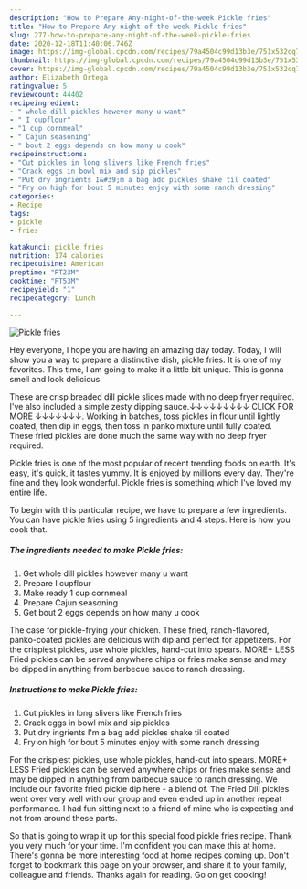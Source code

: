 ```yaml
---
description: "How to Prepare Any-night-of-the-week Pickle fries"
title: "How to Prepare Any-night-of-the-week Pickle fries"
slug: 277-how-to-prepare-any-night-of-the-week-pickle-fries
date: 2020-12-18T11:40:06.746Z
image: https://img-global.cpcdn.com/recipes/79a4504c99d13b3e/751x532cq70/pickle-fries-recipe-main-photo.jpg
thumbnail: https://img-global.cpcdn.com/recipes/79a4504c99d13b3e/751x532cq70/pickle-fries-recipe-main-photo.jpg
cover: https://img-global.cpcdn.com/recipes/79a4504c99d13b3e/751x532cq70/pickle-fries-recipe-main-photo.jpg
author: Elizabeth Ortega
ratingvalue: 5
reviewcount: 44402
recipeingredient:
- " whole dill pickles however many u want"
- " I cupflour"
- "1 cup cornmeal"
- " Cajun seasoning"
- " bout 2 eggs depends on how many u cook"
recipeinstructions:
- "Cut pickles in long slivers like French fries"
- "Crack eggs in bowl mix and sip pickles"
- "Put dry ingrients I&#39;m a bag add pickles shake til coated"
- "Fry on high for bout 5 minutes enjoy with some ranch dressing"
categories:
- Recipe
tags:
- pickle
- fries

katakunci: pickle fries 
nutrition: 174 calories
recipecuisine: American
preptime: "PT23M"
cooktime: "PT53M"
recipeyield: "1"
recipecategory: Lunch

---
```



![Pickle fries](https://img-global.cpcdn.com/recipes/79a4504c99d13b3e/751x532cq70/pickle-fries-recipe-main-photo.jpg)

Hey everyone, I hope you are having an amazing day today. Today, I will show you a way to prepare a distinctive dish, pickle fries. It is one of my favorites. This time, I am going to make it a little bit unique. This is gonna smell and look delicious.

These are crisp breaded dill pickle slices made with no deep fryer required. I&#39;ve also included a simple zesty dipping sauce.↓↓↓↓↓↓↓↓↓ CLICK FOR MORE ↓↓↓↓↓↓↓. Working in batches, toss pickles in flour until lightly coated, then dip in eggs, then toss in panko mixture until fully coated. These fried pickles are done much the same way with no deep fryer required.

Pickle fries is one of the most popular of recent trending foods on earth. It's easy, it's quick, it tastes yummy. It is enjoyed by millions every day. They're fine and they look wonderful. Pickle fries is something which I've loved my entire life.


To begin with this particular recipe, we have to prepare a few ingredients. You can have pickle fries using 5 ingredients and 4 steps. Here is how you cook that.

<!--inarticleads1-->

##### The ingredients needed to make Pickle fries:

1. Get  whole dill pickles however many u want
1. Prepare  I cupflour
1. Make ready 1 cup cornmeal
1. Prepare  Cajun seasoning
1. Get  bout 2 eggs depends on how many u cook


The case for pickle-frying your chicken. These fried, ranch-flavored, panko-coated pickles are delicious with dip and perfect for appetizers. For the crispiest pickles, use whole pickles, hand-cut into spears. MORE+ LESS Fried pickles can be served anywhere chips or fries make sense and may be dipped in anything from barbecue sauce to ranch dressing. 

<!--inarticleads2-->

##### Instructions to make Pickle fries:

1. Cut pickles in long slivers like French fries
1. Crack eggs in bowl mix and sip pickles
1. Put dry ingrients I&#39;m a bag add pickles shake til coated
1. Fry on high for bout 5 minutes enjoy with some ranch dressing


For the crispiest pickles, use whole pickles, hand-cut into spears. MORE+ LESS Fried pickles can be served anywhere chips or fries make sense and may be dipped in anything from barbecue sauce to ranch dressing. We include our favorite fried pickle dip here - a blend of. The Fried Dill pickles went over very well with our group and even ended up in another repeat performance. I had fun sitting next to a friend of mine who is expecting and not from around these parts. 

So that is going to wrap it up for this special food pickle fries recipe. Thank you very much for your time. I'm confident you can make this at home. There's gonna be more interesting food at home recipes coming up. Don't forget to bookmark this page on your browser, and share it to your family, colleague and friends. Thanks again for reading. Go on get cooking!
